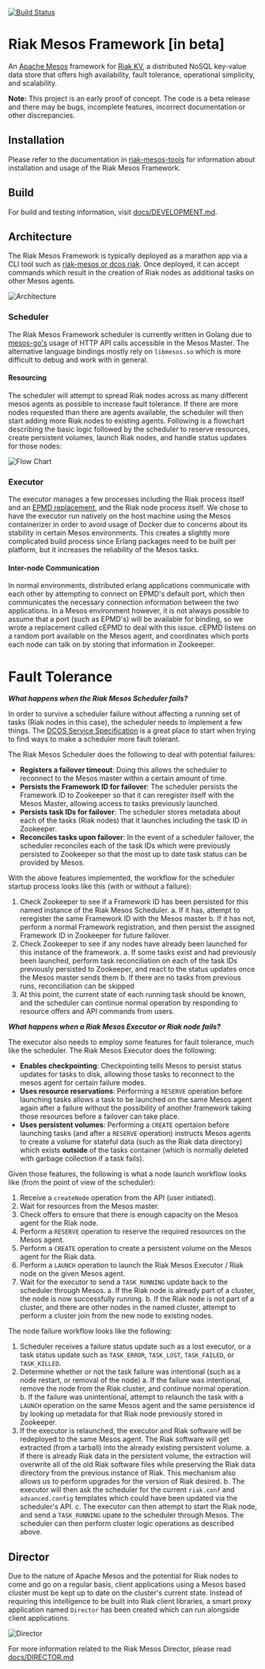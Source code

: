 [![Build Status](https://travis-ci.org/basho-labs/riak-mesos.svg?branch=master)](https://travis-ci.org/basho-labs/riak-mesos)

# Riak Mesos Framework [in beta]

An [Apache Mesos](http://mesos.apache.org/) framework for [Riak KV](http://basho.com/products/riak-kv/), a distributed NoSQL key-value data store that offers high availability, fault tolerance, operational simplicity, and scalability.

**Note:** This project is an early proof of concept. The code is a beta release and there may be bugs, incomplete features, incorrect documentation or other discrepancies.

## Installation

Please refer to the documentation in [riak-mesos-tools](https://github.com/basho-labs/riak-mesos-tools) for information about installation and usage of the Riak Mesos Framework.

## Build

For build and testing information, visit [docs/DEVELOPMENT.md](docs/DEVELOPMENT.md).

## Architecture

The Riak Mesos Framework is typically deployed as a marathon app via a CLI tool such as [riak-mesos or dcos riak](https://github.com/basho-labs/riak-mesos-tools). Once deployed, it can accept commands which result in the creation of Riak nodes as additional tasks on other Mesos agents.

![Architecture](docs/riak-mesos-framework-architecture.png)

### Scheduler

The Riak Mesos Framework scheduler is currently written in Golang due to [mesos-go's](https://github.com/mesos/mesos-go) usage of HTTP API calls accessible in the Mesos Master. The alternative language bindings mostly rely on `libmesos.so` which is more difficult to debug and work with in general.

#### Resourcing

The scheduler will attempt to spread Riak nodes across as many different mesos agents as possible to increase fault tolerance. If there are more nodes requested than there are agents available, the scheduler will then start adding more Riak nodes to existing agents. Following is a flowchart describing the basic logic followed by the scheduler to reserve resources, create persistent volumes, launch Riak nodes, and handle status updates for those nodes:

![Flow Chart](https://raw.githubusercontent.com/basho-labs/riak-mesos/master/docs/riak-mesos-scheduler-flow.jpg)

### Executor

The executor manages a few processes including the Riak process itself and an [EPMD replacement](https://github.com/basho-labs/riak-mesos/tree/master/cepmd), and the Riak node process itself. We chose to have the executor run natively on the host machine using the Mesos containerizer in order to avoid usage of Docker due to concerns about its stability in certain Mesos environments. This creates a slightly more complicated build process since Erlang packages need to be built per platform, but it increases the reliability of the Mesos tasks.

#### Inter-node Communication

In normal environments, distributed erlang applications communicate with each other by attempting to connect on EPMD's default port, which then communicates the necessary connection information between the two applications. In a Mesos environment however, it is not always possible to assume that a port (such as EPMD's) will be available for binding, so we wrote a replacement called cEPMD to deal with this issue. cEPMD listens on a random port available on the Mesos agent, and coordinates which ports each node can talk on by storing that information in Zookeeper.

# Fault Tolerance #

***What happens when the Riak Mesos Scheduler fails?***

In order to survive a scheduler failure without affecting a running set of tasks (Riak nodes in this case), the scheduler needs to implement a few things. The [DCOS Service Specification](https://docs.google.com/document/d/1kv_t6-3SEO1CFxu99G42aWMZ2pW0SnyMH-4sTqFgg4Y) is a great place to start when trying to find ways to make a scheduler more fault tolerant.

The Riak Mesos Scheduler does the following to deal with potential failures:

* **Registers a failover timeout**: Doing this allows the scheduler to reconnect to the Mesos master within a certain amount of time.
* **Persists the Framework ID for failover**: The scheduler persists the Framework ID to Zookeeper so that it can reregister itself with the Mesos Master, allowing access to tasks previously launched.
* **Persists task IDs for failover**: The scheduler stores metadata about each of the tasks (Riak nodes) that it launches including the task ID in Zookeeper.
* **Reconciles tasks upon failover**: In the event of a scheduler failover, the scheduler reconciles each of the task IDs which were previously persisted to Zookeeper so that the most up to date task status can be provided by Mesos.

With the above features implemented, the workflow for the scheduler startup process looks like this (with or without a failure):

1. Check Zookeeper to see if a Framework ID has been persisted for this named instance of the Riak Mesos Scheduler.
  a. If it has, attempt to reregister the same Framework ID with the Mesos master
  b. If it has not, perform a normal Framework registration, and then persist the assigned Framework ID in Zookeeper for future failover.
2. Check Zookeeper to see if any nodes have already been launched for this instance of the framework.
  a. If some tasks exist and had previously been launched, perform task reconciliation on each of the task IDs previously persisted to Zookeeper, and react to the status updates once the Mesos master sends them
  b. If there are no tasks from previous runs, reconciliation can be skipped
3. At this point, the current state of each running task should be known, and the scheduler can continue normal operation by responding to resource offers and API commands from users.

***What happens when a Riak Mesos Executor or Riak node fails?***

The executor also needs to employ some features for fault tolerance, much like the scheduler. The Riak Mesos Executor does the following:

* **Enables checkpointing**: Checkpointing tells Mesos to persist status updates for tasks to disk, allowing those tasks to reconnect to the mesos agent for certain failure modes.
* **Uses resource reservations**: Performing a `RESERVE` operation before launching tasks allows a task to be launched on the same Mesos agent again after a failure without the possibility of another framework taking those resources before a failover can take place.
* **Uses persistent volumes**: Performing a `CREATE` opertaion before launching tasks (and after a `RESERVE` operation) instructs Mesos agents to create a volume for stateful data (such as the Riak data directory) which exists **outside** of the tasks container (which is normally deleted with garbage collection if a task fails).

Given those features, the following is what a node launch workflow looks like (from the point of view of the scheduler):

1. Receive a `createNode` operation from the API (user initiated).
2. Wait for resources from the Mesos master.
3. Check offers to ensure that there is enough capacity on the Mesos agent for the Riak node.
4. Perform a `RESERVE` operation to reserve the required resources on the Mesos agent.
5. Perform a `CREATE` operation to create a persistent volume on the Mesos agent for the Riak data.
6. Perform a `LAUNCH` operation to launch the Riak Mesos Executor / Riak node on the given Mesos agent.
7. Wait for the executor to send a `TASK_RUNNING` update back to the scheduler through Mesos.
  a. If the Riak node is already part of a cluster, the node is now successfully running.
  b. If the Riak node is not part of a cluster, and there are other nodes in the named cluster, attempt to perform a cluster join from the new node to existing nodes.

The node failure workflow looks like the following:

1. Scheduler receives a failure status update such as a lost executor, or a task status update such as `TASK_ERROR`, `TASK_LOST`, `TASK_FAILED`, or `TASK_KILLED`. 
2. Determine whether or not the task failure was intentional (such as a node restart, or removal of the node)
  a. If the failure was intentional, remove the node from the Riak cluster, and continue normal operation.
  b. If the failure was unintentional, attempt to relaunch the task with a `LAUNCH` operation on the same Mesos agent and the same persistence id by looking up metadata for that Riak node previously stored in Zookeeper.
3. If the executor is relaunched, the executor and Riak software will be redeployed to the same Mesos agent. The Riak software will get extracted (from a tarball) into the already existing persistent volume.
  a. If there is already Riak data in the persistent volume, the extraction will overwrite all of the old Riak software files while preserving the Riak data directory from the previous instance of Riak. This mechanism also allows us to perform upgrades for the version of Riak desired.
  b. The executor will then ask the scheduler for the current `riak.conf` and `advanced.config` templates which could have been updated via the scheduler's API.
  c. The executor can then attempt to start the Riak node, and send a `TASK_RUNNING` upate to the scheduler through Mesos. The scheduler can then perform cluster logic operations as described above.

## Director ##

Due to the nature of Apache Mesos and the potential for Riak nodes to come and go on a regular basis, client applications using a Mesos based cluster must be kept up to date on the cluster's current state. Instead of requiring this intelligence to be built into Riak client libraries, a smart proxy application named `Director` has been created which can run alongside client applications.

![Director](docs/riak-mesos-director-architecture.png)

For more information related to the Riak Mesos Director, please read [docs/DIRECTOR.md](docs/DIRECTOR.md)
